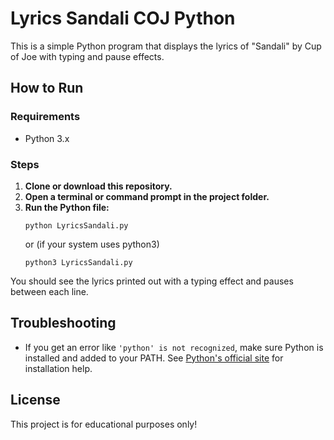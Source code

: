 # Lyrics Sandali COJ Python

This is a simple Python program that displays the lyrics of "Sandali" by Cup of Joe with typing and pause effects.

## How to Run

### Requirements
- Python 3.x

### Steps
1. **Clone or download this repository.**
2. **Open a terminal or command prompt in the project folder.**
3. **Run the Python file:**
   ```
   python LyricsSandali.py
   ```
   or (if your system uses python3)
   ```
   python3 LyricsSandali.py
   ```

You should see the lyrics printed out with a typing effect and pauses between each line.

## Troubleshooting
- If you get an error like `'python' is not recognized`, make sure Python is installed and added to your PATH. See [Python's official site](https://www.python.org/downloads/) for installation help.

## License
This project is for educational purposes only!
